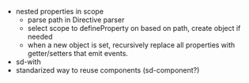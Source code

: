 - nested properties in scope
    - parse path in Directive parser
    - select scope to defineProperty on based on path, create object if needed
    - when a new object is set, recursively replace all properties with getter/setters that emit events.
- sd-with
- standarized way to reuse components (sd-component?)